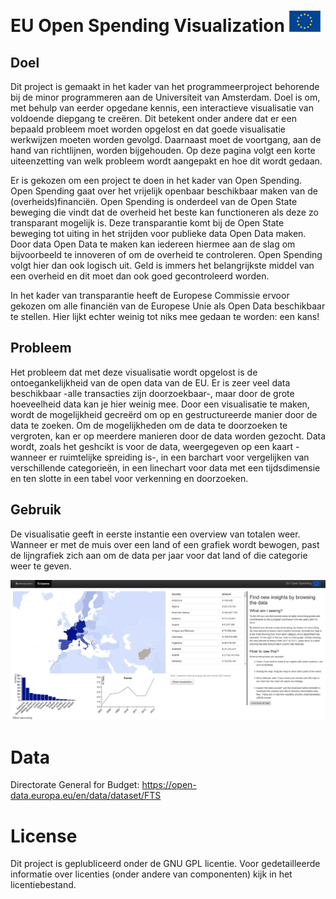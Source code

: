 # EU Open Spending Visualization ![Flag](/doc/euflag.gif)

## Doel
Dit project is gemaakt in het kader van het programmeerproject behorende bij de minor programmeren aan de Universiteit van Amsterdam. Doel is om, met behulp van eerder opgedane kennis, een interactieve visualisatie van voldoende diepgang te creëren. Dit betekent onder andere dat er een bepaald probleem moet worden opgelost en dat goede visualisatie werkwijzen moeten worden gevolgd. Daarnaast moet de voortgang, aan de hand van richtlijnen, worden bijgehouden. Op deze pagina volgt een korte uiteenzetting van welk probleem wordt aangepakt en hoe dit wordt gedaan.

Er is gekozen om een project te doen in het kader van Open Spending. Open Spending gaat over het vrijelijk openbaar beschikbaar maken van de (overheids)financiën. Open Spending is onderdeel van de Open State beweging die vindt dat de overheid het beste kan functioneren als deze zo transparant mogelijk is. Deze transparantie komt bij de Open State beweging tot uiting in het strijden voor publieke data Open Data maken. Door data Open Data te maken kan iedereen hiermee aan de slag om bijvoorbeeld te innoveren of om de overheid te controleren. Open Spending volgt hier dan ook logisch uit. Geld is immers het belangrijkste middel van een overheid en dit moet dan ook goed gecontroleerd worden.

In het kader van transparantie heeft de Europese Commissie ervoor gekozen om alle financiën van de Europese Unie als Open Data beschikbaar te stellen. Hier lijkt echter weinig tot niks mee gedaan te worden: een kans!

## Probleem

Het probleem dat met deze visualisatie wordt opgelost is de ontoegankelijkheid van de open data van de EU. Er is zeer veel data beschikbaar -alle transacties zijn doorzoekbaar-, maar door de grote hoeveelheid data kan je hier weinig mee. Door een visualisatie te maken, wordt de mogelijkheid gecreërd om op en gestructureerde manier door de data te zoeken. Om de mogelijkheden om de data te doorzoeken te vergroten, kan er op meerdere manieren door de data worden gezocht. Data wordt, zoals het geshcikt is voor de data, weergegeven op een kaart -wanneer er ruimtelijke spreiding is-, in een barchart voor vergelijken van verschillende categorieën, in een linechart voor data met een tijdsdimensie en ten slotte in een tabel voor verkenning en doorzoeken.

## Gebruik
De visualisatie geeft in eerste instantie een overview van totalen weer. Wanneer er met de muis over een land of een grafiek wordt bewogen, past de lijngrafiek zich aan om de data per jaar voor dat land of die categorie weer te geven.

![Screenshot](/doc/screenshot.png)

# Data
Directorate General for Budget: https://open-data.europa.eu/en/data/dataset/FTS

# License
Dit project is geplubliceerd onder de GNU GPL licentie. Voor gedetailleerde informatie over licenties (onder andere van componenten) kijk in het licentiebestand.